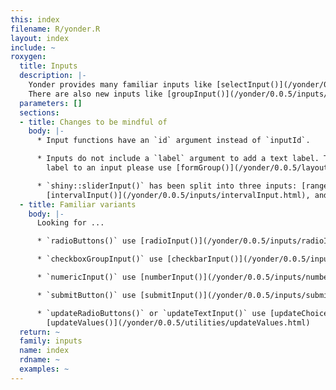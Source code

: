 ```yaml
---
this: index
filename: R/yonder.R
layout: index
include: ~
roxygen:
  title: Inputs
  description: |-
    Yonder provides many familiar inputs like [selectInput()](/yonder/0.0.5/inputs/selectInput.html) or [radioInput()](/yonder/0.0.5/inputs/radioInput.html).
    There are also new inputs like [groupInput()](/yonder/0.0.5/inputs/groupInput.html) or [formInput()](/yonder/0.0.5/inputs/formInput.html).
  parameters: []
  sections:
  - title: Changes to be mindful of
    body: |-
      * Input functions have an `id` argument instead of `inputId`.

      * Inputs do not include a `label` argument to add a text label. To add a
        label to an input please use [formGroup()](/yonder/0.0.5/layout/formGroup.html).

      * `shiny::sliderInput()` has been split into three inputs: [rangeInput()](/yonder/0.0.5/inputs/rangeInput.html),
        [intervalInput()](/yonder/0.0.5/inputs/intervalInput.html), and [sliderInput()](/yonder/0.0.5/inputs/sliderInput.html).
  - title: Familiar variants
    body: |-
      Looking for ...

      * `radioButtons()` use [radioInput()](/yonder/0.0.5/inputs/radioInput.html)

      * `checkboxGroupInput()` use [checkbarInput()](/yonder/0.0.5/inputs/checkbarInput.html)

      * `numericInput()` use [numberInput()](/yonder/0.0.5/inputs/numberInput.html)

      * `submitButton()` use [submitInput()](/yonder/0.0.5/inputs/submitInput.html)

      * `updateRadioButtons()` or `updateTextInput()` use [updateChoices()](/yonder/0.0.5/utilities/updateChoices.html) or
        [updateValues()](/yonder/0.0.5/utilities/updateValues.html)
  return: ~
  family: inputs
  name: index
  rdname: ~
  examples: ~
---
```

